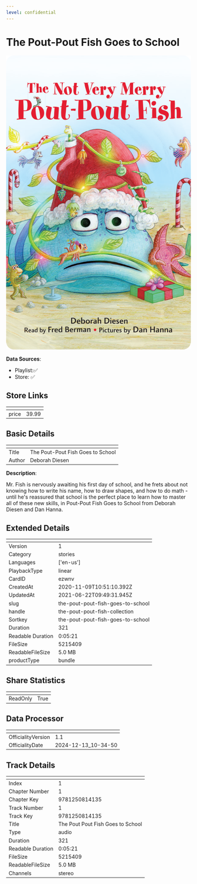 ```yaml
---
level: confidential
---
```

# The Pout-Pout Fish Goes to School

![card_[ezwnv].png](../../img/cards/card_[ezwnv].png)

**Data Sources**: 

- Playlist:✅
- Store: ✅


## Store Links

| <!-- --> | <!-- --> |
| - | - |
| price | 39.99 |


## Basic Details

| <!-- --> | <!-- --> |
| - | - |
| Title | The Pout-Pout Fish Goes to School |
| Author | Deborah Diesen  |

**Description**:

Mr. Fish is nervously awaiting his first day of school, and he frets about not knowing how to write his name, how to draw shapes, and how to do math - until he's reassured that school is the perfect place to learn how to master all of these new skills, in Pout-Pout Fish Goes to School from Deborah Diesen and Dan Hanna. 


## Extended Details

| <!-- --> | <!-- --> |
| - | - |
| Version | 1 |
| Category | stories |
| Languages | ['en-us'] |
| PlaybackType | linear |
| CardID | ezwnv |
| CreatedAt | 2020-11-09T10:51:10.392Z |
| UpdatedAt | 2021-06-22T09:49:31.945Z |
| slug | the-pout-pout-fish-goes-to-school |
| handle | the-pout-pout-fish-collection |
| Sortkey | the-pout-pout-fish-goes-to-school |
| Duration | 321 |
| Readable Duration | 0:05:21 |
| FileSize | 5215409 |
| ReadableFileSize | 5.0 MB |
| productType | bundle |


## Share Statistics

| <!-- --> | <!-- --> |
| - | - |
| ReadOnly | True |


## Data Processor

| <!-- --> | <!-- --> |
| - | - |
| OfficialityVersion | 1.1
| OfficialityDate | 2024-12-13_10-34-50


## Track Details

| <!-- --> | <!-- --> |
| - | - |
| Index | 1 |
| Chapter Number | 1 |
| Chapter Key | 9781250814135 |
| Track Number | 1 |
| Track Key | 9781250814135 |
| Title | The Pout Pout Fish Goes to School |
| Type | audio |
| Duration | 321 |
| Readable Duration | 0:05:21 |
| FileSize | 5215409 |
| ReadableFileSize | 5.0 MB |
| Channels | stereo |

